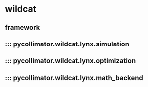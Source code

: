 # wildcat

<!-- Too wide does not find most things... -->
<!-- ::: pycollimator.wildcat.lynx -->

<!-- ## ::: pycollimator.wildcat.lynx.cli -->
<!-- ## ::: pycollimator.wildcat.lynx.dashboard -->

## framework
<!-- ::: pycollimator.wildcat.lynx.framework -->

## ::: pycollimator.wildcat.lynx.simulation
## ::: pycollimator.wildcat.lynx.optimization
## ::: pycollimator.wildcat.lynx.math_backend
